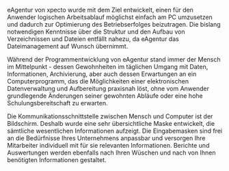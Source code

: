 eAgentur von xpecto wurde mit dem Ziel entwickelt, einen für den Anwender logischen Arbeitsablauf möglichst einfach am PC umzusetzen und
dadurch zur Optimierung des Betriebserfolges beizutragen. Die bislang notwendigen Kenntnisse über die Struktur und den Aufbau von Verzeichnissen
und Dateien entfällt nahezu, da eAgentur das Dateimanagement auf Wunsch übernimmt.

Während der Programmentwicklung von eAgentur stand immer der Mensch im Mittelpunkt - dessen Gewohnheiten im täglichen Umgang mit Daten,
Informationen, Archivierung, aber auch dessen Erwartungen an ein Computerprogramm, das die Möglichkeiten einer elektronischen Datenverwaltung und
Aufbereitung praxisnah löst, ohne vom Anwender grundlegende Änderungen seiner gewohnten Abläufe oder eine hohe Schulungsbereitschaft zu
erwarten.

Die Kommunikationsschnittstelle zwischen Mensch und Computer ist der Bildschirm. Deshalb wurde eine sehr übersichtliche Maske entwickelt, die
sämtliche wesentlichen Informationen aufzeigt. Die Eingabemasken sind frei an die Bedürfnisse Ihres Unternehmens anpassbar und versorgen Ihre
Mitarbeiter individuell mit für sie relevanten Informationen. Berichte und Auswertungen werden ebenfalls nach Ihren Wüschen und nach von
Ihnen benötigten Informationen gestaltet.
